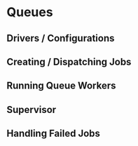 # Queues
## Drivers / Configurations
## Creating / Dispatching Jobs
## Running Queue Workers
## Supervisor
## Handling Failed Jobs
